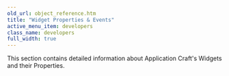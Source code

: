 ```yaml
---
old_url: object_reference.htm
title: "Widget Properties & Events"
active_menu_item: developers
class_name: developers
full_width: true
---
```



This section contains detailed information about Application Craft's Widgets and their Properties.

